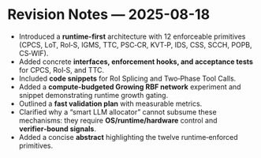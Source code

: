 # Revision Notes — 2025-08-18

- Introduced a **runtime-first** architecture with 12 enforceable primitives (CPCS, LoT, RoI‑S, IGMS, TTC, PSC‑CR, KVT‑P, IDS, CSS, SCCH, POPB, CS‑WIF).
- Added concrete **interfaces, enforcement hooks, and acceptance tests** for CPCS, RoI‑S, and TTC.
- Included **code snippets** for RoI Splicing and Two‑Phase Tool Calls.
- Added a **compute-budgeted Growing RBF network** experiment and snippet demonstrating runtime growth gating.
- Outlined a **fast validation plan** with measurable metrics.
- Clarified why a “smart LLM allocator” cannot subsume these mechanisms: they require **OS/runtime/hardware** control and **verifier‑bound signals**.
- Added a concise **abstract** highlighting the twelve runtime‑enforced primitives.
